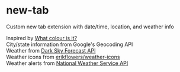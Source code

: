 # new-tab
Custom new tab extension with date/time, location, and weather info

Inspired by <a href="http://whatcolourisit.scn9a.org/">What colour is it?</a><br>
City/state information from Google's Geocoding API<br>
Weather from <a href="https://developer.forecast.io/">Dark Sky Forecast API</a><br>
Weather icons from <a href="http://erikflowers.github.io/weather-icons/">erikflowers/weather-icons</a><br>
Weather alerts from <a href="http://graphical.weather.gov/xml/">National Weather Service API</a>
